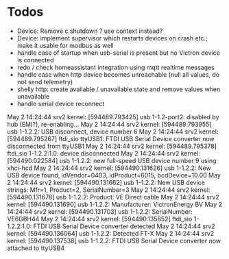 # Todos
- Device: Remove c.shutdown ? use context instead?
- Device: implement supervisor which restarts devices on crash etc.; make it usable for modbus as well 
- handle case of startup when usb-serial is present but no Victron device is connected
- redo / check homeassistant integration using mqtt realtime messages
- handle case when http device becomes unreachable (null all values, do not send telemetry)
- shelly http: create available / unavailable state and remove values when unavailable
- handle serial device reconnect

May  2 14:24:44 srv2 kernel: [594489.793425] usb 1-1.2-port2: disabled by hub (EMI?), re-enabling...
May  2 14:24:44 srv2 kernel: [594489.793955] usb 1-1.2.2: USB disconnect, device number 6
May  2 14:24:44 srv2 kernel: [594489.795267] ftdi_sio ttyUSB1: FTDI USB Serial Device converter now disconnected from ttyUSB1
May  2 14:24:44 srv2 kernel: [594489.795378] ftdi_sio 1-1.2.2:1.0: device disconnected
May  2 14:24:44 srv2 kernel: [594490.022584] usb 1-1.2.2: new full-speed USB device number 9 using xhci-hcd
May  2 14:24:44 srv2 kernel: [594490.131626] usb 1-1.2.2: New USB device found, idVendor=0403, idProduct=6015, bcdDevice=10.00
May  2 14:24:44 srv2 kernel: [594490.131662] usb 1-1.2.2: New USB device strings: Mfr=1, Product=2, SerialNumber=3
May  2 14:24:44 srv2 kernel: [594490.131678] usb 1-1.2.2: Product: VE Direct cable
May  2 14:24:44 srv2 kernel: [594490.131690] usb 1-1.2.2: Manufacturer: VictronEnergy BV
May  2 14:24:44 srv2 kernel: [594490.131703] usb 1-1.2.2: SerialNumber: VE6GBH44
May  2 14:24:44 srv2 kernel: [594490.135852] ftdi_sio 1-1.2.2:1.0: FTDI USB Serial Device converter detected
May  2 14:24:44 srv2 kernel: [594490.136064] usb 1-1.2.2: Detected FT-X
May  2 14:24:44 srv2 kernel: [594490.137538] usb 1-1.2.2: FTDI USB Serial Device converter now attached to ttyUSB4